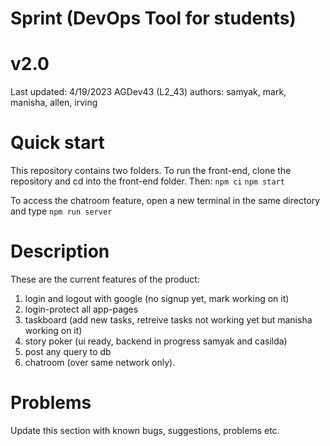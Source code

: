 # Sprint (DevOps Tool for students)

# v2.0
Last updated: 4/19/2023
AGDev43 (L2_43)
authors: samyak, mark, manisha, allen, irving

# Quick start
This repository contains two folders. To run the front-end, clone the repository and cd into the front-end folder.
Then:
`npm ci`
`npm start`

To access the chatroom feature, open a new terminal in the same directory and type
`npm run server`

# Description
These are the current features of the product:
1. login and logout with google (no signup yet, mark working on it)
2. login-protect all app-pages
3. taskboard (add new tasks, retreive tasks not working yet but manisha working on it)
4. story poker (ui ready, backend in progress samyak and casilda)
5. post any query to db
6. chatroom (over same network only).


# Problems
Update this section with known bugs, suggestions, problems etc.